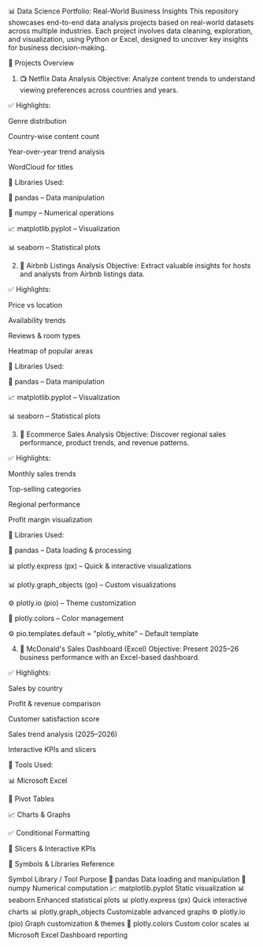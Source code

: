 📊 Data Science Portfolio: Real-World Business Insights
This repository showcases end-to-end data analysis projects based on real-world datasets across multiple industries. Each project involves data cleaning, exploration, and visualization, using Python or Excel, designed to uncover key insights for business decision-making.

📁 Projects Overview
1. 📺 Netflix Data Analysis
Objective: Analyze content trends to understand viewing preferences across countries and years.

✅ Highlights:

Genre distribution

Country-wise content count

Year-over-year trend analysis

WordCloud for titles

🔧 Libraries Used:

🐼 pandas – Data manipulation

📌 numpy – Numerical operations

📈 matplotlib.pyplot – Visualization

📊 seaborn – Statistical plots

2. 🏡 Airbnb Listings Analysis
Objective: Extract valuable insights for hosts and analysts from Airbnb listings data.

✅ Highlights:

Price vs location

Availability trends

Reviews & room types

Heatmap of popular areas

🔧 Libraries Used:

🐼 pandas – Data manipulation

📈 matplotlib.pyplot – Visualization

📊 seaborn – Statistical plots

3. 🛒 Ecommerce Sales Analysis
Objective: Discover regional sales performance, product trends, and revenue patterns.

✅ Highlights:

Monthly sales trends

Top-selling categories

Regional performance

Profit margin visualization

🔧 Libraries Used:

🐼 pandas – Data loading & processing

📊 plotly.express (px) – Quick & interactive visualizations

📊 plotly.graph_objects (go) – Custom visualizations

⚙️ plotly.io (pio) – Theme customization

🎨 plotly.colors – Color management

⚙️ pio.templates.default = "plotly_white" – Default template

4. 🍔 McDonald's Sales Dashboard (Excel)
Objective: Present 2025–26 business performance with an Excel-based dashboard.

✅ Highlights:

Sales by country

Profit & revenue comparison

Customer satisfaction score

Sales trend analysis (2025–2026)

Interactive KPIs and slicers

🧰 Tools Used:

📊 Microsoft Excel

📌 Pivot Tables

📈 Charts & Graphs

✅ Conditional Formatting

🎯 Slicers & Interactive KPIs

🔧 Symbols & Libraries Reference

Symbol	Library / Tool	Purpose
🐼	pandas	Data loading and manipulation
📌	numpy	Numerical computation
📈	matplotlib.pyplot	Static visualization
📊	seaborn	Enhanced statistical plots
📊	plotly.express (px)	Quick interactive charts
📊	plotly.graph_objects	Customizable advanced graphs
⚙️	plotly.io (pio)	Graph customization & themes
🎨	plotly.colors	Custom color scales
📊	Microsoft Excel	Dashboard reporting
